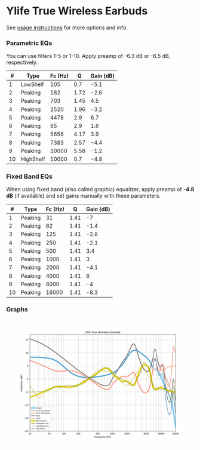 # Ylife True Wireless Earbuds
See [usage instructions](https://github.com/jaakkopasanen/AutoEq#usage) for more options and info.

### Parametric EQs
You can use filters 1-5 or 1-10. Apply preamp of -6.3 dB or -6.5 dB, respectively.

|   # | Type      |   Fc (Hz) |    Q |   Gain (dB) |
|-----|-----------|-----------|------|-------------|
|   1 | LowShelf  |       105 | 0.7  |        -5.1 |
|   2 | Peaking   |       182 | 1.72 |        -2.6 |
|   3 | Peaking   |       703 | 1.45 |         4.5 |
|   4 | Peaking   |      2520 | 1.96 |        -3.2 |
|   5 | Peaking   |      4478 | 2.9  |         6.7 |
|   6 | Peaking   |        65 | 2.9  |         1.6 |
|   7 | Peaking   |      5656 | 4.17 |         3.9 |
|   8 | Peaking   |      7383 | 2.57 |        -4.4 |
|   9 | Peaking   |     10000 | 5.58 |        -1.2 |
|  10 | HighShelf |     10000 | 0.7  |        -4.8 |

### Fixed Band EQs
When using fixed band (also called graphic) equalizer, apply preamp of **-4.8 dB** (if available) and set gains manually with these parameters.

|   # | Type    |   Fc (Hz) |    Q |   Gain (dB) |
|-----|---------|-----------|------|-------------|
|   1 | Peaking |        31 | 1.41 |        -7   |
|   2 | Peaking |        62 | 1.41 |        -1.4 |
|   3 | Peaking |       125 | 1.41 |        -2.8 |
|   4 | Peaking |       250 | 1.41 |        -2.1 |
|   5 | Peaking |       500 | 1.41 |         3.4 |
|   6 | Peaking |      1000 | 1.41 |         3   |
|   7 | Peaking |      2000 | 1.41 |        -4.1 |
|   8 | Peaking |      4000 | 1.41 |         6   |
|   9 | Peaking |      8000 | 1.41 |        -4   |
|  10 | Peaking |     16000 | 1.41 |        -8.3 |

### Graphs
![](./Ylife%20True%20Wireless%20Earbuds.png)

